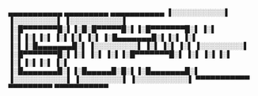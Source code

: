 
 ▄▄▄▄▄▄▄▄▄▄▄   ▄▄▄▄▄▄▄▄▄   ▄▄▄▄▄▄▄▄▄▄▄ 
▐░░░░░░░░░░░▌ ▐░░░░░░░░░▌ ▐░░░░░░░░░░░▌
▐░█▀▀▀▀▀▀▀█░▌▐░█░█▀▀▀▀▀█░▌▐░█▀▀▀▀▀▀▀█░▌
▐░▌       ▐░▌▐░▌▐░▌    ▐░▌▐░▌       ▐░▌
▐░█▄▄▄▄▄▄▄█░▌▐░▌ ▐░▌   ▐░▌▐░█▄▄▄▄▄▄▄█░▌
 ▐░░░░░░░░░▌ ▐░▌  ▐░▌  ▐░▌ ▐░░░░░░░░░▌ 
▐░█▀▀▀▀▀▀▀█░▌▐░▌   ▐░▌ ▐░▌▐░█▀▀▀▀▀▀▀█░▌
▐░▌       ▐░▌▐░▌    ▐░▌▐░▌▐░▌       ▐░▌
▐░█▄▄▄▄▄▄▄█░▌▐░█▄▄▄▄▄█░█░▌▐░█▄▄▄▄▄▄▄█░▌
▐░░░░░░░░░░░▌ ▐░░░░░░░░░▌ ▐░░░░░░░░░░░▌
 ▀▀▀▀▀▀▀▀▀▀▀   ▀▀▀▀▀▀▀▀▀   ▀▀▀▀▀▀▀▀▀▀▀ 
                                       

